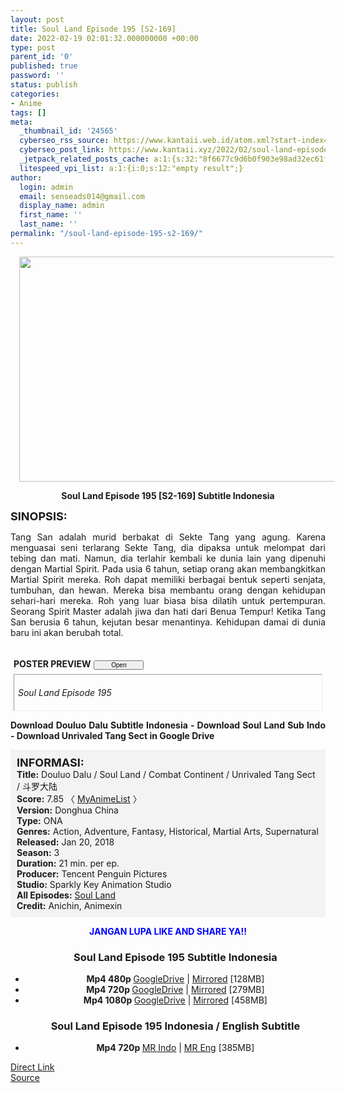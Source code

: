```yaml
---
layout: post
title: Soul Land Episode 195 [S2-169]
date: 2022-02-19 02:01:32.000000000 +00:00
type: post
parent_id: '0'
published: true
password: ''
status: publish
categories:
- Anime
tags: []
meta:
  _thumbnail_id: '24565'
  cyberseo_rss_source: https://www.kantaii.web.id/atom.xml?start-index=1&max-results=150
  cyberseo_post_link: https://www.kantaii.xyz/2022/02/soul-land-episode-195-s2-169.html
  _jetpack_related_posts_cache: a:1:{s:32:"8f6677c9d6b0f903e98ad32ec61f8deb";a:2:{s:7:"expires";i:1650327770;s:7:"payload";a:3:{i:0;a:1:{s:2:"id";i:23442;}i:1;a:1:{s:2:"id";i:24277;}i:2;a:1:{s:2:"id";i:24719;}}}}
  litespeed_vpi_list: a:1:{i:0;s:12:"empty result";}
author:
  login: admin
  email: senseads014@gmail.com
  display_name: admin
  first_name: ''
  last_name: ''
permalink: "/soul-land-episode-195-s2-169/"
---
```

<div class="separator" style="clear: both; text-align: center;"><a href="https://blogger.googleusercontent.com/img/a/AVvXsEilXlfcmYBkBDkRxrTOB7mI-APR7q_2WaoAfWGbEAo2swmXldQCO1DlWZFzDru7HTuZU33m7xik5BaiOiTgEeg4g_5loXLF9Ijq1kaX49ZYeUEdR43hD3Y3oP53XdSB9AYj-Q09HTPvL_rpuR6BVYUK9pplLvQ1Kkkbw9cdu5ZtC3nZzalXFx0v4ke8=s1365" style="margin-left: 1em; margin-right: 1em;"><img border="0" data-original-height="767" data-original-width="1365" height="360" src="{{ site.baseurl }}/assets/2022/02/AVvXsEilXlfcmYBkBDkRxrTOB7mI-APR7q_2WaoAfWGbEAo2swmXldQCO1DlWZFzDru7HTuZU33m7xik5BaiOiTgEeg4g_5loXLF9Ijq1kaX49ZYeUEdR43hD3Y3oP53XdSB9AYj-Q09HTPvL_rpuR6BVYUK9pplLvQ1Kkkbw9cdu5ZtC3nZzalXFx0v4ke8=w640-h360" width="640" /></a></div>
<p>
<div style="text-align: center;"><b>Soul Land Episode 195 [S2-169] Subtitle Indonesia</b></p>
</div>
<p><b><span style="font-size: large;">SINOPSIS:</span></b>
<div style="text-align: justify;">Tang San adalah murid berbakat di Sekte Tang yang agung. Karena menguasai seni terlarang Sekte Tang, dia dipaksa untuk melompat dari tebing dan mati. Namun, dia terlahir kembali ke dunia lain yang dipenuhi dengan Martial Spirit. Pada usia 6 tahun, setiap orang akan membangkitkan Martial Spirit mereka. Roh dapat memiliki berbagai bentuk seperti senjata, tumbuhan, dan hewan. Mereka bisa membantu orang dengan kehidupan sehari-hari mereka. Roh yang luar biasa bisa dilatih untuk pertempuran. Seorang Spirit Master adalah jiwa dan hati dari Benua Tempur! Ketika Tang San berusia 6 tahun, kejutan besar menantinya. Kehidupan damai di dunia baru ini akan berubah total.</p>
<p><a name="more"></a>
<div>
<div style="margin: 5px;">
<div class="smallfont" style="margin-bottom: 2px;"><span style="font-weight: bold;"><br />POSTER PREVIEW</span><input onclick="if (this.parentNode.parentNode.getElementsByTagName('div')[1].getElementsByTagName('div')[0].style.display != '') { this.parentNode.parentNode.getElementsByTagName('div')[1].getElementsByTagName('div')[0].style.display = ''; this.innerText = ''; this.value = ' Close..'; } else { this.parentNode.parentNode.getElementsByTagName('div')[1].getElementsByTagName('div')[0].style.display = 'none'; this.innerText = ''; this.value = ' Clik Here'; }" style="font-size: 10px; margin: 5px; padding: 0px; width: 80px;" type="button" value="Open" /></div>
<div class="alt2" style="border: 1px inset; margin: 0px; padding: 6px;">
<div style="display: none;">
<div class="separator" style="clear: both; text-align: center;"><a href="https://blogger.googleusercontent.com/img/a/AVvXsEgCIQTU2iNhehND1h1jF_L5JJFf7KYB08BrGtYl4J6MChZsSZh-6Q3EuHzIldZjGkHz2qFp98ygKDfDBdnqRm43mJOwPWyjTSqZdsYs6Ihjxms5bC4ZCV9wZtr6t-Ml5bDxV5vEHaLrzzbwH5R-MCu1a-66zkcX9rlFtKYFwIAn6IyYs5JLlbBkTHoN=s1365" style="margin-left: 1em; margin-right: 1em;"><img border="0" data-original-height="767" data-original-width="1365" height="360" src="{{ site.baseurl }}/assets/2022/02/AVvXsEgCIQTU2iNhehND1h1jF_L5JJFf7KYB08BrGtYl4J6MChZsSZh-6Q3EuHzIldZjGkHz2qFp98ygKDfDBdnqRm43mJOwPWyjTSqZdsYs6Ihjxms5bC4ZCV9wZtr6t-Ml5bDxV5vEHaLrzzbwH5R-MCu1a-66zkcX9rlFtKYFwIAn6IyYs5JLlbBkTHoN=w640-h360" width="640" /></a></div>
<p>
<div class="separator" style="clear: both; text-align: center;"><a href="https://blogger.googleusercontent.com/img/a/AVvXsEilXlfcmYBkBDkRxrTOB7mI-APR7q_2WaoAfWGbEAo2swmXldQCO1DlWZFzDru7HTuZU33m7xik5BaiOiTgEeg4g_5loXLF9Ijq1kaX49ZYeUEdR43hD3Y3oP53XdSB9AYj-Q09HTPvL_rpuR6BVYUK9pplLvQ1Kkkbw9cdu5ZtC3nZzalXFx0v4ke8=s1365" style="margin-left: 1em; margin-right: 1em;"><img border="0" data-original-height="767" data-original-width="1365" height="360" src="{{ site.baseurl }}/assets/2022/02/AVvXsEilXlfcmYBkBDkRxrTOB7mI-APR7q_2WaoAfWGbEAo2swmXldQCO1DlWZFzDru7HTuZU33m7xik5BaiOiTgEeg4g_5loXLF9Ijq1kaX49ZYeUEdR43hD3Y3oP53XdSB9AYj-Q09HTPvL_rpuR6BVYUK9pplLvQ1Kkkbw9cdu5ZtC3nZzalXFx0v4ke8=w640-h360" width="640" /></a></div>
<p>
<div class="separator" style="clear: both; text-align: center;"><a href="https://blogger.googleusercontent.com/img/a/AVvXsEiXcBeCHU0OWGAWOsmg4mBI2LytFlfz9ICJGkB60I4Z1agnvFmzUitcf4ky5_GH_BDOEbgJ0hGVJ3MJfKCKiTvcR2u9PvoUstAhqETXqXppmGDYrk6KbLJsbQdgPnO4QkTKVGLvbM6DwxJcvyxqZo_vmrW-liJcqhX7m1g6B0DXobD5j1X4ALiyJJ6_=s1365" style="margin-left: 1em; margin-right: 1em;"><img border="0" data-original-height="767" data-original-width="1365" height="360" src="{{ site.baseurl }}/assets/2022/02/AVvXsEiXcBeCHU0OWGAWOsmg4mBI2LytFlfz9ICJGkB60I4Z1agnvFmzUitcf4ky5_GH_BDOEbgJ0hGVJ3MJfKCKiTvcR2u9PvoUstAhqETXqXppmGDYrk6KbLJsbQdgPnO4QkTKVGLvbM6DwxJcvyxqZo_vmrW-liJcqhX7m1g6B0DXobD5j1X4ALiyJJ6_=w640-h360" width="640" /></a></div>
<p>
<div class="separator" style="clear: both; text-align: center;"><a href="https://blogger.googleusercontent.com/img/a/AVvXsEh5fknN5h1fONSBJU-YfWVcDW_SdkBm2c-Mxsk-H3I4frOSRnvDL8uor-z1qQn4n_0ecKZ-hTNCRz3FMjbXvb4ZCiFI0TSqiDNuxFYHoQ7x6AH7aGR5ZB_JOg2X8SWywAXHiYL0y0b_hlQ-3X30osdlUeO9aWWEvSUDsi7E8IbCAb-QtHOPD_kYXKw5=s1365" style="margin-left: 1em; margin-right: 1em;"><img border="0" data-original-height="767" data-original-width="1365" height="360" src="{{ site.baseurl }}/assets/2022/02/AVvXsEh5fknN5h1fONSBJU-YfWVcDW_SdkBm2c-Mxsk-H3I4frOSRnvDL8uor-z1qQn4n_0ecKZ-hTNCRz3FMjbXvb4ZCiFI0TSqiDNuxFYHoQ7x6AH7aGR5ZB_JOg2X8SWywAXHiYL0y0b_hlQ-3X30osdlUeO9aWWEvSUDsi7E8IbCAb-QtHOPD_kYXKw5=w640-h360" width="640" /></a></div>
<p>
<div class="separator" style="clear: both; text-align: center;"><a href="https://blogger.googleusercontent.com/img/a/AVvXsEiN172g7WyvMlMrwMWyh0oLwIs_otLXpAXbXxg1NxGJ6-NaFfMt8RqHxTUCNJzGEnBUcTNHojo1Lqb2whrZOLlyvOLl9sPWHrNSR4hGIxuK1iywPQErjD6MqWL8m4I9-2ktkg_H-5Wxbfmuj7FeME7L_uX2_n6kFVjDga2cCYaXccDtHwM8uralvGOi=s1365" style="margin-left: 1em; margin-right: 1em;"><img border="0" data-original-height="767" data-original-width="1365" height="360" src="{{ site.baseurl }}/assets/2022/02/AVvXsEiN172g7WyvMlMrwMWyh0oLwIs_otLXpAXbXxg1NxGJ6-NaFfMt8RqHxTUCNJzGEnBUcTNHojo1Lqb2whrZOLlyvOLl9sPWHrNSR4hGIxuK1iywPQErjD6MqWL8m4I9-2ktkg_H-5Wxbfmuj7FeME7L_uX2_n6kFVjDga2cCYaXccDtHwM8uralvGOi=w640-h360" width="640" /></a></div>
<p>
<div class="separator" style="clear: both; text-align: center;"><a href="https://blogger.googleusercontent.com/img/a/AVvXsEg6ozd4vIrd7727R-yS2ZfyrWGPMqz_oxSSrFxbBF0rD0_gWzvsSXhHFUhXbiObGU-DGRRqo4zu-mG52ZLyQ5ARhSqYoGsQU9rhXGhC76-9jFa5M8LJn67j2UzuzvKjrb4pA1Dpwt7vvsnkwYWZ9HfgqfoO0bxkk0L_lQS3bqWf7MNWGNJPsWzh4PP9=s1365" style="margin-left: 1em; margin-right: 1em;"><img border="0" data-original-height="767" data-original-width="1365" height="360" src="{{ site.baseurl }}/assets/2022/02/AVvXsEg6ozd4vIrd7727R-yS2ZfyrWGPMqz_oxSSrFxbBF0rD0_gWzvsSXhHFUhXbiObGU-DGRRqo4zu-mG52ZLyQ5ARhSqYoGsQU9rhXGhC76-9jFa5M8LJn67j2UzuzvKjrb4pA1Dpwt7vvsnkwYWZ9HfgqfoO0bxkk0L_lQS3bqWf7MNWGNJPsWzh4PP9=w640-h360" width="640" /></a></div>
</div>
<p><i>Soul Land Episode 195</i></div>
</div>
</div>
<p> <b>Download Douluo Dalu Subtitle Indonesia - Download Soul Land Sub Indo - Download Unrivaled Tang Sect in Google Drive</b></div>
<p>
<div style="background-color: #f3f3f3; padding: 10px; text-align: left;"><b><span style="font-size: large;">INFORMASI:</span></b><br /><b>Title:</b> Douluo Dalu / Soul Land / Combat Continent / Unrivaled Tang Sect / 斗罗大陆<br /><b>Score:</b> 7.85 〈 <a href="https://myanimelist.net/anime/37150/Douluo_Dalu" target="_blank" rel="noopener">MyAnimeList</a> 〉<br /><b>Version:</b> Donghua China<br /><b>Type:</b> ONA<br /><b>Genres:</b> Action, Adventure, Fantasy, Historical, Martial Arts, Supernatural<br /><b>Released:</b> Jan 20, 2018<br /><b>Season:</b> 3<br /><b>Duration:</b> 21 min. per ep.<br /><b>Producer:</b> Tencent Penguin Pictures<br /><b>Studio:</b> Sparkly Key Animation Studio<br /><b>All Episodes:</b> <a href="https://www.kantaii.xyz/2018/02/soul-land-douluo-dalu.html" target="_blank" rel="noopener">Soul Land</a><br /><b>Credit:</b> Anichin, Animexin</div>
<p>
<div style="text-align: center;"><b><span style="color: blue;">JANGAN LUPA LIKE AND SHARE YA!!</span></b>
<div class="dl">
<ul />
<h3 style="text-align: center;">Soul Land Episode 195 Subtitle Indonesia</h3>
<li style="text-align: center;"><b>Mp4 480p </b><a href="https://semawur.com/mJQwprV2G09" target="_blank" rel="noopener">GoogleDrive</a> | <a href="https://apk.miuiku.com/qbvNt17" target="_blank" rel="noopener">Mirrored</a> [128MB]</li>
<li style="text-align: center;"><b>Mp4 720p </b><a href="https://semawur.com/AdX7RCij8" target="_blank" rel="noopener">GoogleDrive</a> | <a href="https://apk.miuiku.com/ErBd0lAKUd" target="_blank" rel="noopener">Mirrored</a> [279MB]</li>
<li style="text-align: center;"><b>Mp4 1080p </b><a href="https://semawur.com/L9NK2PVDC5" target="_blank" rel="noopener">GoogleDrive</a> | <a href="https://apk.miuiku.com/auo5WHU" target="_blank" rel="noopener">Mirrored</a> [458MB]</li>
</div>
<div class="dl">
<ul />
<h3 style="text-align: center;">Soul Land Episode 195 Indonesia / English Subtitle</h3>
<li style="text-align: center;"><b>Mp4 720p </b><a href="https://semawur.com/UjCH6uM" target="_blank" rel="noopener">MR Indo</a> | <a href="https://apk.miuiku.com/IMoHha4" target="_blank" rel="noopener">MR Eng</a> [385MB]</li>
</div></div>
<link rel="stylesheet" href="https://cdnjs.cloudflare.com/ajax/libs/font-awesome/4.7.0/css/font-awesome.min.css" />
<div class="divbtn"> <a href="https://handymansurrender.com/fihup8buzv?key=94550f7ce39444073321dde3b8782f97" class="btn"><i class="fa fa-download"></i> Direct Link</a> <br /><a href="https://www.kantaii.xyz/2022/02/soul-land-episode-195-s2-169.html">Source</a> </div>
